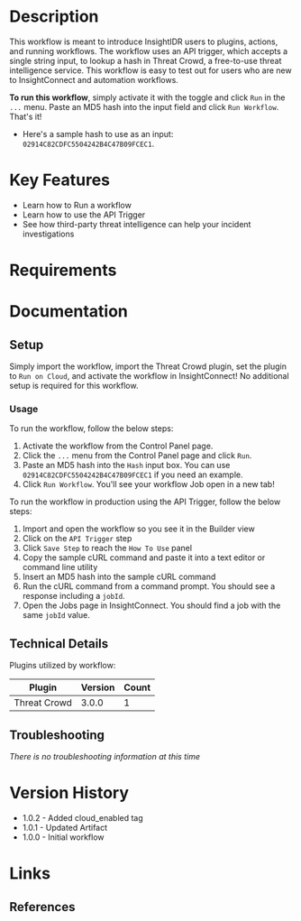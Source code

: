 # Description

This workflow is meant to introduce InsightIDR users to plugins, actions, and running workflows. The workflow uses an API trigger, which accepts a single string input, to lookup a hash in Threat Crowd, a free-to-use threat intelligence service. This workflow is easy to test out for users who are new to InsightConnect and automation workflows.

**To run this workflow**, simply activate it with the toggle and click `Run` in the `...` menu. Paste an MD5 hash into the input field and click `Run Workflow`. That's it!
* Here's a sample hash to use as an input: `02914C82CDFC5504242B4C47B09FCEC1`.

# Key Features

* Learn how to Run a workflow
* Learn how to use the API Trigger
* See how third-party threat intelligence can help your incident investigations

# Requirements

# Documentation

## Setup

Simply import the workflow, import the Threat Crowd plugin, set the plugin to `Run on Cloud`, and activate the workflow in InsightConnect! No additional setup is required for this workflow.

### Usage

To run the workflow, follow the below steps:

1. Activate the workflow from the Control Panel page.
2. Click the `...` menu from the Control Panel page and click `Run`.
3. Paste an MD5 hash into the `Hash` input box. You can use `02914C82CDFC5504242B4C47B09FCEC1` if you need an example.
4. Click `Run Workflow`. You'll see your workflow Job open in a new tab!

To run the workflow in production using the API Trigger, follow the below steps:

1. Import and open the workflow so you see it in the Builder view
2. Click on the `API Trigger` step
3. Click `Save Step` to reach the `How To Use` panel
4. Copy the sample cURL command and paste it into a text editor or command line utility
6. Insert an MD5 hash into the sample cURL command
7. Run the cURL command from a command prompt. You should see a response including a `jobId`.
8. Open the Jobs page in InsightConnect. You should find a job with the same `jobId` value.


## Technical Details

Plugins utilized by workflow:

|Plugin|Version|Count|
|----|----|--------|
|Threat Crowd|3.0.0|1|

## Troubleshooting

_There is no troubleshooting information at this time_

# Version History

* 1.0.2 - Added cloud_enabled tag
* 1.0.1 - Updated Artifact
* 1.0.0 - Initial workflow

# Links

## References
